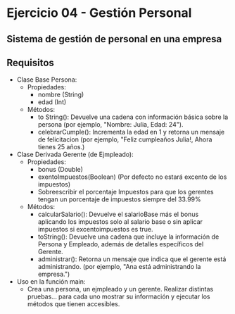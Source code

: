 # Ejercicio 04 - Gestión Personal
## Sistema de gestión de personal en una empresa

## Requisitos
* Clase Base Persona:
  * Propiedades:
    * nombre (String)
    * edad (Int)
  * Métodos:
    * to String(): Devuelve una cadena con información básica sobre la persona (por ejemplo, "Nombre: Julia, Edad: 24").
    * celebrarCumple(): Incrementa la edad en 1 y retorna un mensaje de felicitacion (por ejemplo, "Feliz cumpleaños Julia!, Ahora tienes 25 años.)
* Clase Derivada Gerente (de Ejmpleado):
  * Propiedades:
    * bonus (Double)
    * exentoImpuestos(Boolean) (Por defecto no estará excento de los impuestos)
    * Sobreescribir el porcentaje Impuestos para que los gerentes tengan un porcentaje de impuestos siempre del 33.99%
  * Métodos:
    * calcularSalario(): Devuelve el salarioBase más el bonus aplicando los impuestos solo al salario base o sin aplicar impuestos si excentoimpuestos es true.
    * toString(): Devuelve una cadena que incluye la información de Persona y Empleado, además de detalles específicos del Gerente.
    * administrar(): Retorna un mensaje que indica que el gerente está administrando. (por ejemplo, "Ana está administrando la empresa.")
* Uso en la función main:
  * Crea una persona, un ejmpleado y un gerente. Realizar distintas pruebas... para cada uno mostrar su información y ejecutar los métodos que tienen accesibles.
